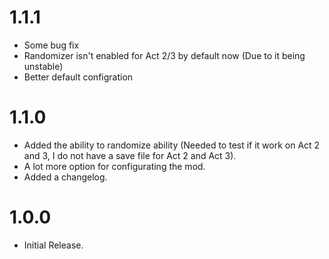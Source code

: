# 1.1.1

- Some bug fix
- Randomizer isn't enabled for Act 2/3 by default now (Due to it being unstable)
- Better default configration

# 1.1.0

- Added the ability to randomize ability (Needed to test if it work on Act 2 and 3, I do not have a save file for Act 2 and Act 3).
- A lot more option for configurating the mod.
- Added a changelog.

# 1.0.0

- Initial Release.
